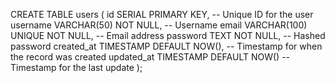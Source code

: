 CREATE TABLE users (
    id SERIAL PRIMARY KEY,             -- Unique ID for the user
    username VARCHAR(50) NOT NULL,     -- Username
    email VARCHAR(100) UNIQUE NOT NULL, -- Email address
    password TEXT NOT NULL,       -- Hashed password
    created_at TIMESTAMP DEFAULT NOW(), -- Timestamp for when the record was created
    updated_at TIMESTAMP DEFAULT NOW()  -- Timestamp for the last update
);
